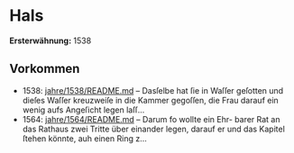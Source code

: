 # Hals

**Ersterwähnung:** 1538

## Vorkommen
- 1538: [jahre/1538/README.md](../jahre/1538/README.md) – Dasſelbe hat ſie in Waſſer geſotten und
dieſes Waſſer kreuzweiſe in die Kammer gegoſſen, die Frau
darauf ein wenig aufs Angeſicht legen laſſ...
- 1564: [jahre/1564/README.md](../jahre/1564/README.md) – Darum fo wollte ein Ehr-
barer Rat an das Rathaus zwei Tritte über einander
legen, darauf er und das Kapitel ſtehen könnte, auh
einen Ring z...
